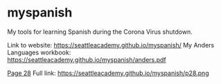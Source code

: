# myspanish
My tools for learning Spanish during the Corona Virus shutdown.

Link to website:  https://seattleacademy.github.io/myspanish/
My Anders Languages workbook:  https://seattleacademy.github.io/myspanish/anders.pdf

[Page 28](p28.png)
Full link: https://seattleacademy.github.io/myspanish/p28.png
